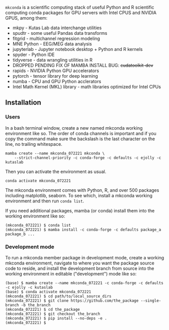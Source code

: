 ``mkconda`` is a scientific computing stack of useful Python and R
scientific computing conda packages for GPU servers with Intel
CPUS and NVIDIA GPUS, among them:

* mkpy - Kutas Lab data interchange utilities
* spudtr - some useful Pandas data transforms
* fitgrid - multichannel regression modeling
* MNE Python - EEG/MEG data analysis
* jupyterlab - Jupyter notebook desktop + Python and R kernels
* spyder - Python IDE
* tidyverse - data wrangling utilities in R
* DROPPED PENDING FIX OF MAMBA INSTALL BUG: ~~cudatoolkit-dev~~
* rapids - NVIDIA Python GPU accelerators
* pytorch - tensor library for deep learning
* numba - CPU and GPU Python acclerators
* Intel Math Kernel (MKL) library - math libraries optimized for Intel CPUs


## Installation
 
### Users

In a bash terminal window, create a new named mkconda working
environment like so. The order of conda channels is important 
and if you copy the command make sure the backslash is the last 
character on the line, no trailing whitespace.

```
mamba create --name mkconda_072221 mkconda \
    --strict-channel-priority -c conda-forge -c defaults -c ejolly -c kutaslab
```
Then you can activate the environment as usual.

```
conda activate mkconda_072221
```

The mkconda environment comes with Python, R, and over 500 packages
including matplotlib, seaborn. To see which, install a
mkconda working environment and then run ```conda list```.

If you need additional packages, mamba (or conda) install them into the working
environment like so:

```
(mkconda_072221) $ conda list
(mkconda_072221) $ mamba install -c conda-forge -c defaults package_a package_b ...

```

### Development mode

To run a mkconda member package in development mode, create a working
mkconda environment, navigate to where you want the package source
code to reside, and install the development branch from source into
the working environment in editable ("development") mode like so:

```
(base) $ mamba create --name mkconda_072221 -c conda-forge -c defaults -c ejolly -c kutaslab
(base) $ conda activate mkconda_072221
(mkconda_072221) $ cd path/to/local_source_dirs
(mkconda_072221) $ git clone https://github.com/the_package --single-branch -b the_branch
(mkconda_072221) $ cd the_package
(mkconda_072221) $ git checkout the_branch
(mkconda_072221) $ pip install --no-deps -e .
(mkconda_072221) $
```
